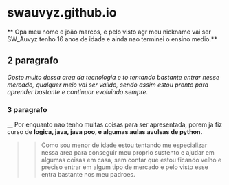# swauvyz.github.io
** Opa meu nome e joão marcos, e pelo visto agr meu nickname 
vai ser SW_Auvyz tenho 16 anos de idade e ainda nao 
terminei o ensino medio.**
   
## 2 paragrafo
   
*Gosto muito dessa area da tecnologia e to tentando bastante
entrar nesse mercado, qualquer meio vai ser valido, sendo assim 
estou pronto para aprender bastante e continuar evoluindo sempre.*
	 
### 3 paragrafo
  
__ Por enquanto nao tenho muitas coisas para ser apresentada, porem
ja fiz curso de __logica, java, java poo, e algumas aulas avulsas de 
python.__
     
>>Como sou menor de idade estou tentando me especializar nessa area
para conseguir meu proprio sustento e ajudar em algumas coisas em casa,
sem contar que estou ficando velho e preciso entrar em algum tipo de mercado
e pelo visto esse entra bastante nos meu padroes.
   
	  
